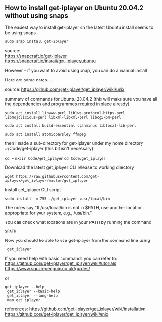 ## How to install get-iplayer on Ubuntu 20.04.2 without using snaps

The easiest way to install get-iplayer on the latest Ubuntu install seems to be using snaps


`` sudo snap install get-iplayer ``

source:  
https://snapcraft.io/get-iplayer  
https://snapcraft.io/install/get-iplayer/ubuntu  


However - if you want to avoid using snap, you can do a manual install

Here are some notes....

source:
https://github.com/get-iplayer/get_iplayer/wiki/unix

summary of commands for Ubuntu 20.04.2
(this will make sure you have all the dependencies and programmes required in place already)

`` sudo apt install libwww-perl liblwp-protocol-https-perl libmojolicious-perl libxml-libxml-perl libcgi-pm-perl ``

`` sudo apt install build-essential cpanminus liblocal-lib-perl ``

`` sudo apt install atomicparsley ffmpeg ``


then I made a sub-directory for get-iplayer under my home directory
~/Code/get-iplayer
(this bit isn't necessary)

`` cd ~ ``
`` mkdir Code/get_iplayer ``
`` cd Code/get_iplayer ``

Download the latest get_iplayer CLI release to working directory

`` wget https://raw.githubusercontent.com/get-iplayer/get_iplayer/master/get_iplayer ``

Install get_iplayer CLI script


`` sudo install -m 755 ./get_iplayer /usr/local/bin ``

The notes say "If /usr/local/bin is not in $PATH, use another location appropriate for your system, e.g., /usr/bin."

You can check what locations are in your PATH by running the command

`` $PATH ``



Now you should be able to use get-iplayer from the command line using

``  get_iplayer  ``

If you need help with basic commands you can refer to:  
https://github.com/get-iplayer/get_iplayer/wiki/tutorials  
https://www.squarepenguin.co.uk/guides/  

or 

` get_iplayer --help `  
` get_iplayer --basic-help`  
` get_iplayer --long-help`  
` man get_iplayer`  


references:
https://github.com/get-iplayer/get_iplayer/wiki/installation  
https://github.com/get-iplayer/get_iplayer/wiki/unix   
